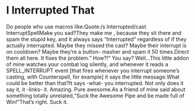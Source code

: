 # I Interrupted That

Do people who use macros like:Quote:/s Interrupted/cast InterruptSpellMake you sad?They make me , because they sit there and spam the stupid key, and it always says “Interrupted” regardless of if they actually interrupted. Maybe they missed the cast? Maybe their interrupt is on cooldown? Maybe they’re a button- masher and spam it 50 times.Direct them all here. It fixes the problem.” How?!” You say? Well…This little addon of mine watches your combat log silently, and whenever it reads a SPELL_INTERRUPT event [that fires whenever you interrupt someone’s casting, with Counterspell, for example] it says the little message.What could be better than that?It says -what- you interrupted. Not only does it say it, it -links- it. Amazing. Pure awesome.As a friend of mine said about something totally unrelated,“Suck the Awesome Pipe and be made full of Win!”That’s right. Suck it.

